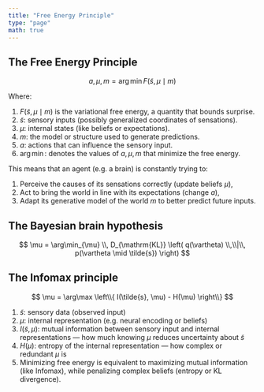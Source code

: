 ```yaml
---
title: "Free Energy Principle"
type: "page"
math: true
---
```


## The Free Energy Principle

$$
a, \mu, m = \arg\min F(\tilde{s}, \mu \mid m)
$$


Where:

1. $F(\tilde{s}, \mu \mid m)$ is the variational free energy, a quantity that bounds surprise.
1. $\tilde{s}$: sensory inputs (possibly generalized coordinates of sensations).
1. $\mu$: internal states (like beliefs or expectations).
1. $m$: the model or structure used to generate predictions.
1. $a$: actions that can influence the sensory input.
1. $\arg\min$: denotes the values of $a, \mu, m$ that minimize the free energy.

This means that an agent (e.g. a brain) is constantly trying to:

1. Perceive the causes of its sensations correctly (update beliefs $\mu$),
1. Act to bring the world in line with its expectations (change $a$),
1. Adapt its generative model of the world $m$ to better predict future inputs.


## The Bayesian brain hypothesis

$$
\mu = \arg\min_{\mu} \\, D_{\mathrm{KL}} \left( q(\vartheta) \\,\\|\\, p(\vartheta \mid \tilde{s}) \right)
$$

## The Infomax principle

$$
\mu = \arg\max \left\\{ I(\tilde{s}, \mu) - H(\mu) \right\\}
$$

1. $\tilde{s}$: sensory data (observed input)
1. $\mu$: internal representation (e.g. neural encoding or beliefs)
1. $I(\tilde{s}, \mu)$: mutual information between sensory input and internal representations — how much knowing $\mu$ reduces uncertainty about  $\tilde{s}$
1. $H(\mu)$: entropy of the internal representation — how complex or redundant $\mu$ is
1. Minimizing free energy is equivalent to maximizing mutual information (like Infomax), while penalizing complex beliefs (entropy or KL divergence).

